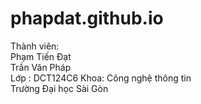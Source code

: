 # phapdat.github.io
Thành viên:  
Phạm Tiến Đạt  
Trần Văn Pháp  
Lớp : DCT124C6 
Khoa: Công nghệ thông tin  
Trường Đại học Sài Gòn  

